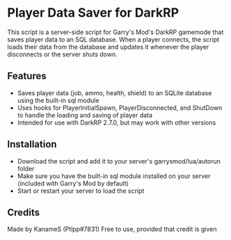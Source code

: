 # Player Data Saver for DarkRP
This script is a server-side script for Garry's Mod's DarkRP gamemode that saves player data to an SQL database. When a player connects, the script loads their data from the database and updates it whenever the player disconnects or the server shuts down.

## Features
* Saves player data (job, ammo, health, shield) to an SQLite database using the built-in sql module
* Uses hooks for PlayerInitialSpawn, PlayerDisconnected, and ShutDown to handle the loading and saving of player data
* Intended for use with DarkRP 2.7.0, but may work with other versions

## Installation
* Download the script and add it to your server's garrysmod/lua/autorun folder
* Make sure you have the built-in sql module installed on your server (included with Garry's Mod by default)
* Start or restart your server to load the script

## Credits
Made by KanameS (Ptlpp#7831)
Free to use, provided that credit is given
